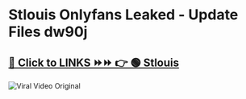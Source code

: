 
 # Stlouis Onlyfans Leaked - Update Files dw90j

## <h2><a href="https://clipsfans.com/Stlouis&ref=git">🔗 Click to LINKS ⏩⏩ 👉 🟢 Stlouis </a></h2>

<a href="https://clipsfans.com/Stlouis&ref=git" rel="nofollow" data-target="animated-image.originalLink"><img src="https://i.ibb.co.com/xMMVF88/686577567.gif" alt="Viral Video Original" style="max-width: 100%; display: inline-block;" data-target="animated-image.originalImage"></a>

